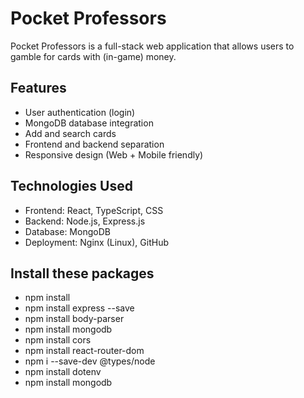 # Pocket Professors

Pocket Professors is a full-stack web application that allows users to gamble for cards with (in-game) money.

##  Features

- User authentication (login)
- MongoDB database integration
- Add and search cards
- Frontend and backend separation
- Responsive design (Web + Mobile friendly)

##  Technologies Used

- Frontend: React, TypeScript, CSS
- Backend: Node.js, Express.js
- Database: MongoDB
- Deployment: Nginx (Linux), GitHub

## Install these packages
- npm install
- npm install express --save
- npm install body-parser
- npm install mongodb
- npm install cors
- npm install react-router-dom
- npm i --save-dev @types/node
- npm install dotenv
- npm install mongodb
